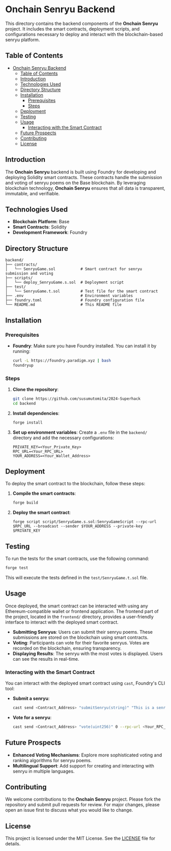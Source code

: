 # Onchain Senryu Backend

This directory contains the backend components of the **Onchain Senryu** project. It includes the smart contracts, deployment scripts, and configurations necessary to deploy and interact with the blockchain-based senryu platform.

## Table of Contents

- [Onchain Senryu Backend](#onchain-senryu-backend)
  - [Table of Contents](#table-of-contents)
  - [Introduction](#introduction)
  - [Technologies Used](#technologies-used)
  - [Directory Structure](#directory-structure)
  - [Installation](#installation)
    - [Prerequisites](#prerequisites)
    - [Steps](#steps)
  - [Deployment](#deployment)
  - [Testing](#testing)
  - [Usage](#usage)
    - [Interacting with the Smart Contract](#interacting-with-the-smart-contract)
  - [Future Prospects](#future-prospects)
  - [Contributing](#contributing)
  - [License](#license)

## Introduction

The **Onchain Senryu** backend is built using Foundry for developing and deploying Solidity smart contracts. These contracts handle the submission and voting of senryu poems on the Base blockchain. By leveraging blockchain technology, **Onchain Senryu** ensures that all data is transparent, immutable, and verifiable.

## Technologies Used

- **Blockchain Platform**: Base
- **Smart Contracts**: Solidity
- **Development Framework**: Foundry

## Directory Structure

```plaintext
backend/
├── contracts/
│   └── SenryuGame.sol           # Smart contract for senryu submission and voting
├── scripts/
│   └── deploy_SenryuGame.s.sol  # Deployment script
├── test/
│   └── SenryuGame.t.sol         # Test file for the smart contract
├── .env                         # Environment variables
├── foundry.toml                 # Foundry configuration file
└── README.md                    # This README file
```

## Installation

### Prerequisites

- **Foundry**: Make sure you have Foundry installed. You can install it by running:

  ```bash
  curl -L https://foundry.paradigm.xyz | bash
  foundryup
  ```

### Steps

1. **Clone the repository**:

   ```bash
   git clone https://github.com/susumutomita/2024-Superhack
   cd backend
   ```

2. **Install dependencies**:

   ```bash
   forge install
   ```

3. **Set up environment variables**:
   Create a `.env` file in the `backend/` directory and add the necessary configurations:

   ```plaintext
   PRIVATE_KEY=<Your_Private_Key>
   RPC_URL=<Your_RPC_URL>
   YOUR_ADDRESS=<Your_Wallet_Address>
   ```

## Deployment

To deploy the smart contract to the blockchain, follow these steps:

1. **Compile the smart contracts**:

   ```bash
   forge build
   ```

2. **Deploy the smart contract**:

   ```shell
   forge script script/SenryuGame.s.sol:SenryuGameScript --rpc-url $RPC_URL --broadcast --sender $YOUR_ADDRESS --private-key $PRIVATE_KEY
   ```

## Testing

To run the tests for the smart contracts, use the following command:

```bash
forge test
```

This will execute the tests defined in the `test/SenryuGame.t.sol` file.

## Usage

Once deployed, the smart contract can be interacted with using any Ethereum-compatible wallet or frontend application. The frontend part of the project, located in the `frontend/` directory, provides a user-friendly interface to interact with the deployed smart contract.

- **Submitting Senryus**: Users can submit their senryu poems. These submissions are stored on the blockchain using smart contracts.
- **Voting**: Participants can vote for their favorite senryus. Votes are recorded on the blockchain, ensuring transparency.
- **Displaying Results**: The senryu with the most votes is displayed. Users can see the results in real-time.

### Interacting with the Smart Contract

You can interact with the deployed smart contract using `cast`, Foundry's CLI tool:

- **Submit a senryu**:

  ```bash
  cast send <Contract_Address> "submitSenryu(string)" "This is a senryu" --rpc-url <Your_RPC_URL> --private-key <Your_Private_Key>
  ```

- **Vote for a senryu**:

  ```bash
  cast send <Contract_Address> "vote(uint256)" 0 --rpc-url <Your_RPC_URL> --private-key <Your_Private_Key>
  ```

## Future Prospects

- **Enhanced Voting Mechanisms**: Explore more sophisticated voting and ranking algorithms for senryu poems.
- **Multilingual Support**: Add support for creating and interacting with senryu in multiple languages.

## Contributing

We welcome contributions to the **Onchain Senryu** project. Please fork the repository and submit pull requests for review. For major changes, please open an issue first to discuss what you would like to change.

## License

This project is licensed under the MIT License. See the [LICENSE](../LICENSE) file for details.
